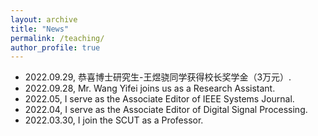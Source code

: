 ```yaml
---
layout: archive
title: "News"
permalink: /teaching/
author_profile: true
---
```


* 2022.09.29, 恭喜博士研究生-王煜骁同学获得校长奖学金（3万元）.
* 2022.09.28, Mr. Wang Yifei joins us as a Research Assistant.        
* 2022.05, I serve as the Associate Editor of IEEE Systems Journal.         
* 2022.04, I serve as the Associate Editor of Digital Signal Processing.     
* 2022.03.30, I join the SCUT as a Professor.                                  



